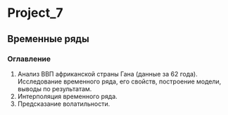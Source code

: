 # Project_7
## Временные ряды
### Оглавление
1. Анализ ВВП африканской страны Гана (данные за 62 года). Исследование временного ряда, его свойств, построение модели, выводы по результатам.
2. Интерполяция временного ряда.
3. Предсказание волатильности.

